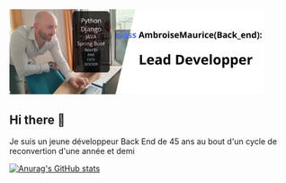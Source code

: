 <img src='https://github.com/Mambroise/Mambroise/blob/main/profile_banner.png' alt='profile banner' width =90%/>

## Hi there 👋

Je suis un jeune développeur Back End de 45 ans au bout d'un cycle de reconvertion d'une année et demi

[![Anurag's GitHub stats](https://github-readme-stats.vercel.app/api?username=Mambroise)](https://github.com/anuraghazra/github-readme-stats)
